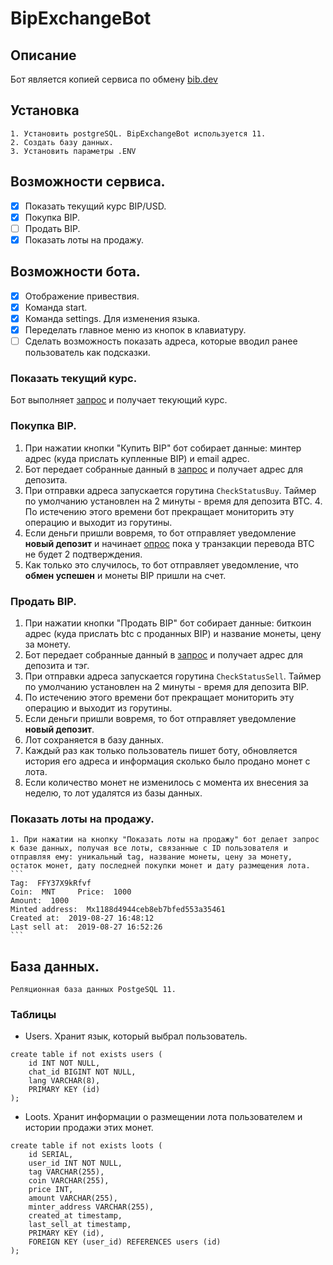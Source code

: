# BipExchangeBot

## Описание

Бот является копией сервиса по обмену [bib.dev](https://bip.dev/ "bib.dev")

## Установка

    1. Установить postgreSQL. BipExchangeBot используется 11.
    2. Создать базу данных.
    3. Установить параметры .ENV

## Возможности сервиса.

- [x] Показать текущий курс BIP/USD.
- [x] Покупка BIP. 
- [ ] Продать BIP.
- [x] Показать лоты на продажу.

## Возможности бота.

- [x] Отображение привествия.
- [x] Команда start.
- [x] Команда settings. Для изменения языка.
- [x] Переделать главное меню из кнопок в клавиатуру.
- [ ] Сделать возможность показать адреса, которые вводил ранее пользователь как подсказки.

### Показать текущий курс.

Бот выполняет [запрос]( https://minterteam.github.io/bipdev-docs/#tag/Price/ "link title") и получает текующий курс.

### Покупка BIP.

 1. При нажатии кнопки "Купить BIP" бот собирает данные: минтер адрес (куда прислать купленные BIP) и email адрес.
 2. Бот передает собранные данный в [запрос](https://minterteam.github.io/bipdev-docs/#tag/Price) и получает адрес для депозита.
 3. При отправки адреса запускается горутина `CheckStatusBuy`. Таймер по умолчанию установлен на 2 минуты - время для депозита BTC. 	     4. По истечению этого времени бот прекращает мониторить эту операцию и выходит из горутины.
 5. Если деньги пришли вовремя, то бот отправляет уведомление **новый депозит** и начинает [опрос](https://minterteam.github.io/bipdev-docs/#operation/getBitcoinAddressStatus) пока у транзакции перевода BTC не будет 2 подтверждения. 
 6. Как только это случилось, то бот отправляет уведомление, что **обмен успешен** и монеты BIP пришли на счет.

### Продать BIP.

   1. При нажатии кнопки "Продать BIP" бот собирает данные: биткоин адрес (куда прислать btc с проданных BIP) и название монеты, цену за монету.
   2. Бот передает собранные данный в [запрос](https://minterteam.github.io/bipdev-docs/#operation/getMinterDepositAddress) и получает адрес для депозита и тэг.
   3. При отправки адреса запускается горутина `CheckStatusSell`. Таймер по умолчанию установлен на 2 минуты - время для депозита BIP.     
   4. По истечению этого времени бот прекращает мониторить эту операцию и выходит из горутины.
   5. Если деньги пришли вовремя, то бот отправляет уведомление **новый депозит**.
   6. Лот сохраняется в базу данных.
   7. Каждый раз как только пользователь пишет боту, обновляется история его адреса и информация сколько было продано монет с лота. 
   8. Если количество монет не изменилось с момента их внесения за неделю, то лот удалятся из базы данных.

### Показать лоты на продажу.

    1. При нажатии на кнопку "Показать лоты на продажу" бот делает запрос к базе данных, получая все лоты, связанные с ID пользователя и отправляя ему: уникальный tag, название монеты, цену за монету, остаток монет, дату последней покупки монет и дату размещения лота.
    ```
    Tag:  FFY37X9kRfvf
    Coin:  MNT     Price:  1000
    Amount:  1000
    Minted address:  Mx1188d4944ceb8eb7bfed553a35461
    Created at:  2019-08-27 16:48:12
    Last sell at:  2019-08-27 16:52:26
    ```

## База данных.

    Реляционная база данных PostgeSQL 11. 

### Таблицы

- Users. Хранит язык, который выбрал пользователь.
```
create table if not exists users (
	id INT NOT NULL,
   	chat_id BIGINT NOT NULL,
   	lang VARCHAR(8),
   	PRIMARY KEY (id)
);
```
- Loots. Хранит информации о размещении лота пользователем и истории продажи этих монет.
```
create table if not exists loots (
	id SERIAL,
	user_id INT NOT NULL,
	tag VARCHAR(255),
	coin VARCHAR(255),
	price INT,
	amount VARCHAR(255),
	minter_address VARCHAR(255),
	created_at timestamp,
	last_sell_at timestamp,
	PRIMARY KEY (id),
	FOREIGN KEY (user_id) REFERENCES users (id)
); 
```
